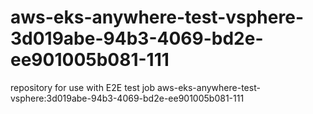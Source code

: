 # aws-eks-anywhere-test-vsphere-3d019abe-94b3-4069-bd2e-ee901005b081-111
repository for use with E2E test job aws-eks-anywhere-test-vsphere:3d019abe-94b3-4069-bd2e-ee901005b081-111
